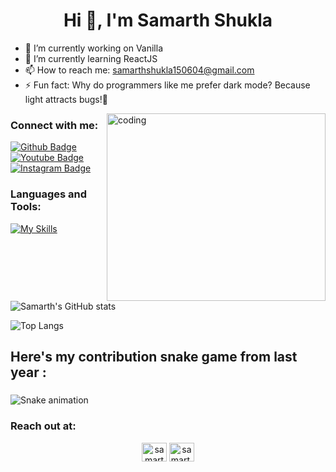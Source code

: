  <h1 align="center">Hi 👋, I'm Samarth Shukla</h1>

- 🔭 I’m currently working on Vanilla
- 🌱 I’m currently learning ReactJS 
- 📫 How to reach me: samarthshukla150604@gmail.com
- ⚡ Fun fact: Why do programmers like me prefer dark mode? Because light attracts bugs!🐞
 <img align="right" width=350px height="300px" alt="coding" src="https://media3.giphy.com/media/fwbzI2kV3Qrlpkh59e/giphy.gif?cid=6c09b9523weud061m4jrmacc11hysn81ehzq0bx8x1c1kzho&ep=v1_internal_gif_by_id&rid=giphy.gif&ct=s">
  
### Connect with me:
<div id="badges">
  <a href="https://github.com/samarthshukla6">
    <img src="https://img.shields.io/badge/Github-white?style=for-the-badge&logo=Github&logoColor=black" alt="Github Badge"/>
  </a>
  <a href="https://www.youtube.com/channel/UCJoy8B4NMdMilQ4R29wA1Qg">
    <img src="https://img.shields.io/badge/YouTube-red?style=for-the-badge&logo=youtube&logoColor=white" alt="Youtube Badge"/>
  </a>
   <a href="https://www.instagram.com/samarth.shukla6/">
    <img src="https://img.shields.io/badge/Instagram-purple?style=for-the-badge&logo=instagram&logoColor=white" alt="Instagram Badge"/>
  </a>
  
</div>

### Languages and Tools:
[![My Skills](https://skillicons.dev/icons?i=c,cpp,python,github,html,css,javascript,mysql,bootstrap&perline=5)](https://skillicons.dev)

![Samarth's GitHub stats](https://github-readme-stats.vercel.app/api?username=samarthshukla6&show_icons=true&theme=dark)

![Top Langs](https://github-readme-stats.vercel.app/api/top-langs/?username=samarthshukla6&theme=dark)

<p align="left"></p>

###

<h2 align="left">Here's my contribution snake game from last year :</h2>

###

<img src="https://raw.githubusercontent.com/SatvikGit/Ssamarthshukla6/output/snake.svg" alt="Snake animation" />

###

<p align="left"></p>

###


<h3 align="left">Reach out at:</h3>
<p align="center">
<a href="https://linkedin.com/in/samarth-shukla-0191a2271" target="blank"><img align="center" src="https://raw.githubusercontent.com/rahuldkjain/github-profile-readme-generator/master/src/images/icons/Social/linked-in-alt.svg" alt="samarth-shukla-0191a2271" height="30" width="40" /></a>
<a href="https://instagram.com/samart.shukla6" target="blank"><img align="center" src="https://raw.githubusercontent.com/rahuldkjain/github-profile-readme-generator/master/src/images/icons/Social/instagram.svg" alt="samart.shukla6" height="30" width="40" /></a>
</p>
